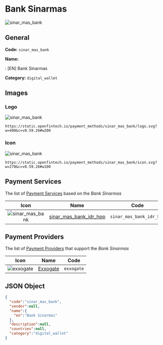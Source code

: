 
# Bank Sinarmas 
![sinar_mas_bank](https://static.openfintech.io/payment_methods/sinar_mas_bank/logo.svg?w=400&c=v0.59.26#w200)  

## General 
**Code:** `sinar_mas_bank` 
 
**Name:** 
 
:	[EN] Bank Sinarmas 
 
**Category:** `digital_wallet` 
 

## Images 

### Logo 
![sinar_mas_bank](https://static.openfintech.io/payment_methods/sinar_mas_bank/logo.svg?w=400&c=v0.59.26#w200)  

```
https://static.openfintech.io/payment_methods/sinar_mas_bank/logo.svg?w=400&c=v0.59.26#w200
```  

### Icon 
![sinar_mas_bank](https://static.openfintech.io/payment_methods/sinar_mas_bank/icon.svg?w=278&c=v0.59.26#w100)  

```
https://static.openfintech.io/payment_methods/sinar_mas_bank/icon.svg?w=278&c=v0.59.26#w100
```  

## Payment Services 
 
The list of [Payment Services](/payment-services/) based on the _Bank Sinarmas_ 

|Icon|Name|Code| 
|:---:|:---:|:---:| 
|![sinar_mas_bank](https://static.openfintech.io/payment_methods/sinar_mas_bank/icon.svg?w=278&c=v0.59.26#w100) |[sinar_mas_bank_idr_hpp](/payment-services/sinar_mas_bank_idr_hpp/)|`sinar_mas_bank_idr_hpp`| 
 

## Payment Providers 
 
The list of [Payment Providers](/payment-providers/) that support the _Bank Sinarmas_ 

|Icon|Name|Code| 
|:---:|:---:|:---:| 
|![exxogate](https://static.openfintech.io/payment_providers/exxogate/icon.svg?w=278&c=v0.59.26#w100) |[Exxogate](/payment-providers/exxogate/)|`exxogate`| 
 

## JSON Object 

```json
{
  "code":"sinar_mas_bank",
  "vendor":null,
  "name":{
    "en":"Bank Sinarmas"
  },
  "description":null,
  "countries":null,
  "category":"digital_wallet"
}
```  
